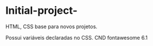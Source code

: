 # Initial-project-
HTML, CSS base para novos projetos.

Possui variáveis declaradas no CSS.
CND fontawesome 6.1 
